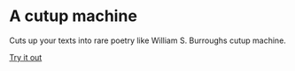 
# A cutup machine
Cuts up your texts into rare poetry like William S. Burroughs cutup machine.

[Try it out](http://www.andreassyren.se/cutup/)
